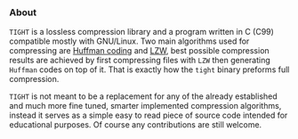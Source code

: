 ### About
`TIGHT` is a lossless compression library and a program written in C (C99)
compatible mostly with GNU/Linux.
Two main algorithms used for compressing are [Huffman coding](https://en.wikipedia.org/wiki/Huffman_coding)
and [LZW](https://en.wikipedia.org/wiki/Lempel%E2%80%93Ziv%E2%80%93Welch), best possible compression
results are achieved by first compressing files with `LZW` then generating `Huffman` codes on top of it.
That is exactly how the `tight` binary preforms full compression.

`TIGHT` is not meant to be a replacement for any of the already established and much more
fine tuned, smarter implemented compression algorithms, instead it serves as a
simple easy to read piece of source code intended for educational purposes.
Of course any contributions are still welcome.
